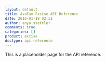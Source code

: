 ```yaml
---
layout: default
title: AvaTax Excise API Reference
date: 2016-01-18 02:31
author: anya.stettler
comments: true
categories: []
product: excise
doctype: api-reference
---
```


This is a placeholder page for the API reference.
